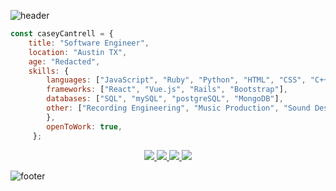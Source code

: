 ![header](https://capsule-render.vercel.app/api?type=waving&color=0:33C4FF,100:33FFE6&height=188&section=header&text=Casey%20Cantrell&animation=scaleIn&fontSize=40&fontColor=ffffff&fontAlignY=28&desc=Full-Stack%20Software%20Developer&descAlignY=40&descAlign=60&descSize=15)
```js
const caseyCantrell = {
    title: "Software Engineer",
    location: "Austin TX",
    age: "Redacted",
    skills: {
        languages: ["JavaScript", "Ruby", "Python", "HTML", "CSS", "C++", "PHP"],
        frameworks: ["React", "Vue.js", "Rails", "Bootstrap"],
        databases: ["SQL", "mySQL", "postgreSQL", "MongoDB"],
        other: ["Recording Engineering", "Music Production", "Sound Design", "Audio/Video Editing"]
        },
        openToWork: true,
     };
```
<div align="center">
<a href="https://www.linkedin.com/in/cantrellcasey">
<img src="https://img.shields.io/badge/-Casey_Cantrell-blue?style=for-the-badge&logo=Linkedin&logoColor=white&link=https://www.linkedin.com/in/cantrellcasey" /> 
</a> 
<a href="https://www.instagram.com/caseyrells">
<img src="https://img.shields.io/badge/-caseyrells-0487AD?style=for-the-badge&logo=Instagram&logoColor=white&link=https://www.instagram.com/caseyrells" /> 
</a>
<a href="mailto:cantrellcasey@gmail.com">
<img src="https://img.shields.io/badge/-cantrellcasey@gmail.com-04A8AD?style=for-the-badge&logo=Gmail&logoColor=white&link=mailto:cantrellcasey@gmail.com" />
</a>
<a href="https://www.caseycantrell.com">
<img src="https://img.shields.io/badge/-caseycantrell.com-1AB6A3?style=for-the-badge&logo=Googlechrome&logoColor=white" />
</a>
</div>

![footer](https://capsule-render.vercel.app/api?type=waving&color=0:33FFE6,100:33C4FF&height=95&section=footer)
